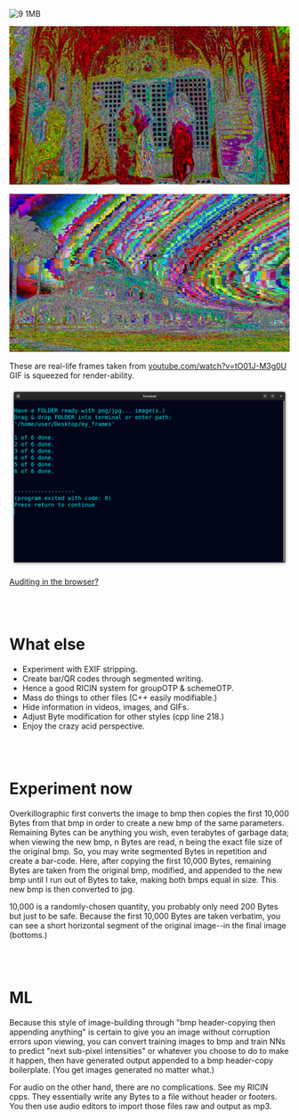 <!--
Transform images into bizarre absurdity, and experiment with data-image.
-->



![9 1MB](https://user-images.githubusercontent.com/75550631/228114557-75d1867a-eae0-45a6-885d-379e320eac5d.gif)



<p align="center">
  <img src="https://raw.githubusercontent.com/compromise-evident/Overkillographic/main/Other/Frame_1.jpg">
</p>

<p align="center">
  <img src="https://raw.githubusercontent.com/compromise-evident/Overkillographic/main/Other/Frame_2.jpg">
</p>

These are real-life frames taken from [youtube.com/watch?v=tO01J-M3g0U](https://www.youtube.com/watch?v=tO01J-M3g0U)
GIF is squeezed for render-ability.

<p align="center">
  <img src="https://raw.githubusercontent.com/compromise-evident/Overkillographic/main/Other/Terminal_8e7e3ab08d8ba018298d10a37d38566f3e9da3b0e0d3fffa648d67646cf0b34a.png">
</p>

[Auditing in the browser?](https://coliru.stacked-crooked.com/a/33c5f88201e0e793)

<br>
<br>

# What else

* Experiment with EXIF stripping.
* Create bar/QR codes through segmented writing.
* Hence a good RICIN system for groupOTP & schemeOTP.
* Mass do things to other files (C++ easily modifiable.)
* Hide information in videos, images, and GIFs.
* Adjust Byte modification for other styles (cpp line 218.)
* Enjoy the crazy acid perspective.

<br>
<br>

# Experiment now

Overkillographic first converts the image to bmp then copies the first 10,000
Bytes from that bmp in order to create a new bmp of the same parameters. Remaining
Bytes can be anything you wish, even terabytes of garbage data; when viewing the
new bmp, n Bytes are read, n being the exact file size of the original bmp.
So, you may write segmented Bytes in repetition and create a bar-code.
Here, after copying the first 10,000 Bytes, remaining Bytes are taken from the
original bmp, modified, and appended to the new bmp until I run out of Bytes
to take, making both bmps equal in size. This new bmp is then converted to jpg. <br>

10,000 is a randomly-chosen quantity, you probably only need 200 Bytes but just to be safe.
Because the first 10,000 Bytes are taken verbatim, you can see a short horizontal segment
of the original image--in the final image (bottoms.)

<br>
<br>

# ML

Because this style of image-building through "bmp header-copying then appending anything"
is certain to give you an image without corruption errors upon viewing, you can convert
training images to bmp and train NNs to predict "next sub-pixel intensities" or whatever
you choose to do to make it happen, then have generated output appended to a bmp
header-copy boilerplate. (You get images generated no matter what.) <br>

For audio on the other hand, there are no complications. See my RICIN cpps.
They essentially write any Bytes to a file without header or footers.
You then use audio editors to import those files raw and output
as mp3.
